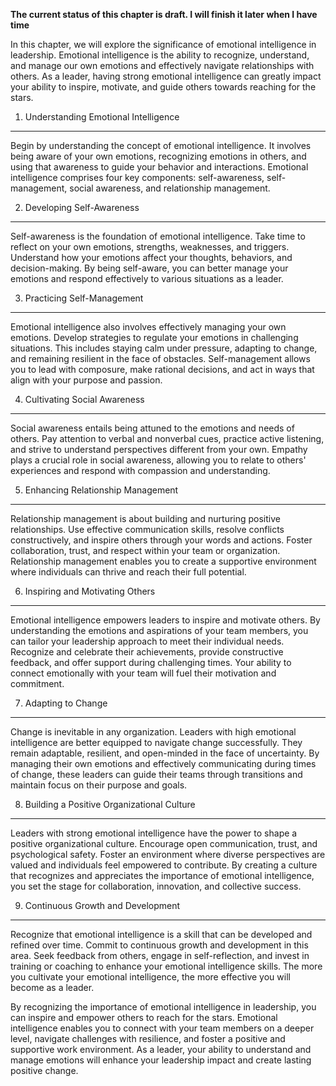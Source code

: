 **The current status of this chapter is draft. I will finish it later when I have time**

In this chapter, we will explore the significance of emotional intelligence in leadership. Emotional intelligence is the ability to recognize, understand, and manage our own emotions and effectively navigate relationships with others. As a leader, having strong emotional intelligence can greatly impact your ability to inspire, motivate, and guide others towards reaching for the stars.

1. Understanding Emotional Intelligence
---------------------------------------

Begin by understanding the concept of emotional intelligence. It involves being aware of your own emotions, recognizing emotions in others, and using that awareness to guide your behavior and interactions. Emotional intelligence comprises four key components: self-awareness, self-management, social awareness, and relationship management.

2. Developing Self-Awareness
----------------------------

Self-awareness is the foundation of emotional intelligence. Take time to reflect on your own emotions, strengths, weaknesses, and triggers. Understand how your emotions affect your thoughts, behaviors, and decision-making. By being self-aware, you can better manage your emotions and respond effectively to various situations as a leader.

3. Practicing Self-Management
-----------------------------

Emotional intelligence also involves effectively managing your own emotions. Develop strategies to regulate your emotions in challenging situations. This includes staying calm under pressure, adapting to change, and remaining resilient in the face of obstacles. Self-management allows you to lead with composure, make rational decisions, and act in ways that align with your purpose and passion.

4. Cultivating Social Awareness
-------------------------------

Social awareness entails being attuned to the emotions and needs of others. Pay attention to verbal and nonverbal cues, practice active listening, and strive to understand perspectives different from your own. Empathy plays a crucial role in social awareness, allowing you to relate to others' experiences and respond with compassion and understanding.

5. Enhancing Relationship Management
------------------------------------

Relationship management is about building and nurturing positive relationships. Use effective communication skills, resolve conflicts constructively, and inspire others through your words and actions. Foster collaboration, trust, and respect within your team or organization. Relationship management enables you to create a supportive environment where individuals can thrive and reach their full potential.

6. Inspiring and Motivating Others
----------------------------------

Emotional intelligence empowers leaders to inspire and motivate others. By understanding the emotions and aspirations of your team members, you can tailor your leadership approach to meet their individual needs. Recognize and celebrate their achievements, provide constructive feedback, and offer support during challenging times. Your ability to connect emotionally with your team will fuel their motivation and commitment.

7. Adapting to Change
---------------------

Change is inevitable in any organization. Leaders with high emotional intelligence are better equipped to navigate change successfully. They remain adaptable, resilient, and open-minded in the face of uncertainty. By managing their own emotions and effectively communicating during times of change, these leaders can guide their teams through transitions and maintain focus on their purpose and goals.

8. Building a Positive Organizational Culture
---------------------------------------------

Leaders with strong emotional intelligence have the power to shape a positive organizational culture. Encourage open communication, trust, and psychological safety. Foster an environment where diverse perspectives are valued and individuals feel empowered to contribute. By creating a culture that recognizes and appreciates the importance of emotional intelligence, you set the stage for collaboration, innovation, and collective success.

9. Continuous Growth and Development
------------------------------------

Recognize that emotional intelligence is a skill that can be developed and refined over time. Commit to continuous growth and development in this area. Seek feedback from others, engage in self-reflection, and invest in training or coaching to enhance your emotional intelligence skills. The more you cultivate your emotional intelligence, the more effective you will become as a leader.

By recognizing the importance of emotional intelligence in leadership, you can inspire and empower others to reach for the stars. Emotional intelligence enables you to connect with your team members on a deeper level, navigate challenges with resilience, and foster a positive and supportive work environment. As a leader, your ability to understand and manage emotions will enhance your leadership impact and create lasting positive change.
